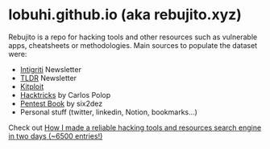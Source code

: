 # lobuhi.github.io (aka rebujito.xyz)

Rebujito is a repo for hacking tools and other resources such as vulnerable apps, cheatsheets or methodologies. Main sources to populate the dataset were:
* [Intigriti](https://blog.intigriti.com/category/bugbytes/) Newsletter
* [TLDR](https://tldrsec.com/blog/) Newsletter
* [Kitploit](https://www.kitploit.com/)
* [Hacktricks](https://book.hacktricks.xyz/welcome/readme) by Carlos Polop
* [Pentest Book](https://pentestbook.six2dez.com/) by six2dez
* Personal stuff (twitter, linkedin, Notion, bookmarks...)

Check out [How I made a reliable hacking tools and resources search engine in two days (~6500 entries!)](https://lobuhisec.medium.com/how-i-made-a-reliable-hacking-tools-and-resources-search-engine-in-two-days-6500-entries-1983beeff79d)
